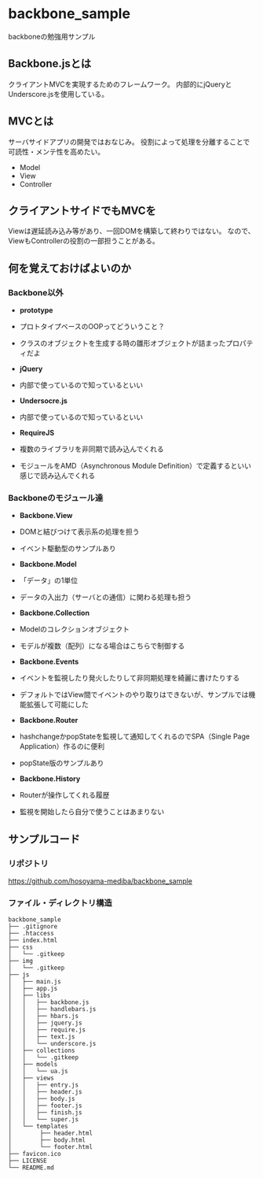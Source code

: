 # backbone_sample
backboneの勉強用サンプル

## Backbone.jsとは
クライアントMVCを実現するためのフレームワーク。
内部的にjQueryとUnderscore.jsを使用している。

## MVCとは
サーバサイドアプリの開発ではおなじみ。
役割によって処理を分離することで可読性・メンテ性を高めたい。

* Model
* View
* Controller

## クライアントサイドでもMVCを
Viewは遅延読み込み等があり、一回DOMを構築して終わりではない。
なので、ViewもControllerの役割の一部担うことがある。

## 何を覚えておけばよいのか

### Backbone以外

* __prototype__
 * プロトタイプベースのOOPってどういうこと？
 * クラスのオブジェクトを生成する時の雛形オブジェクトが詰まったプロパティだよ

* __jQuery__
 * 内部で使っているので知っているといい

* __Undersocre.js__
 * 内部で使っているので知っているといい

* __RequireJS__
 * 複数のライブラリを非同期で読み込んでくれる
 * モジュールをAMD（Asynchronous Module Definition）で定義するといい感じで読み込んでくれる

### Backboneのモジュール達

* __Backbone.View__
 * DOMと結びつけて表示系の処理を担う
 * イベント駆動型のサンプルあり

* __Backbone.Model__
 * 「データ」の1単位
 * データの入出力（サーバとの通信）に関わる処理も担う

* __Backbone.Collection__
 * Modelのコレクションオブジェクト
 * モデルが複数（配列）になる場合はこちらで制御する

* __Backbone.Events__
 * イベントを監視したり発火したりして非同期処理を綺麗に書けたりする
 * デフォルトではView間でイベントのやり取りはできないが、サンプルでは機能拡張して可能にした

* __Backbone.Router__
 * hashchangeかpopStateを監視して通知してくれるのでSPA（Single Page Application）作るのに便利
 * popState版のサンプルあり

* __Backbone.History__
 * Routerが操作してくれる履歴
 * 監視を開始したら自分で使うことはあまりない

## サンプルコード

### リポジトリ
https://github.com/hosoyama-mediba/backbone_sample

### ファイル・ディレクトリ構造
```tree
backbone_sample
├── .gitignore
├── .htaccess
├── index.html
├── css
│   └── .gitkeep
├── img
│   └── .gitkeep
├── js
│   ├── main.js
│   ├── app.js
│   ├── libs
│   │   ├── backbone.js
│   │   ├── handlebars.js
│   │   ├── hbars.js
│   │   ├── jquery.js
│   │   ├── require.js
│   │   ├── text.js
│   │   └── underscore.js
│   ├── collections
│   │   └── .gitkeep
│   ├── models
│   │   └── ua.js
│   ├── views
│   │   ├── entry.js
│   │   ├── header.js
│   │   ├── body.js
│   │   ├── footer.js
│   │   ├── finish.js
│   │   └── super.js
│   └── templates
│        ├── header.html
│        ├── body.html
│        └── footer.html
├── favicon.ico
├── LICENSE
└── README.md
```
